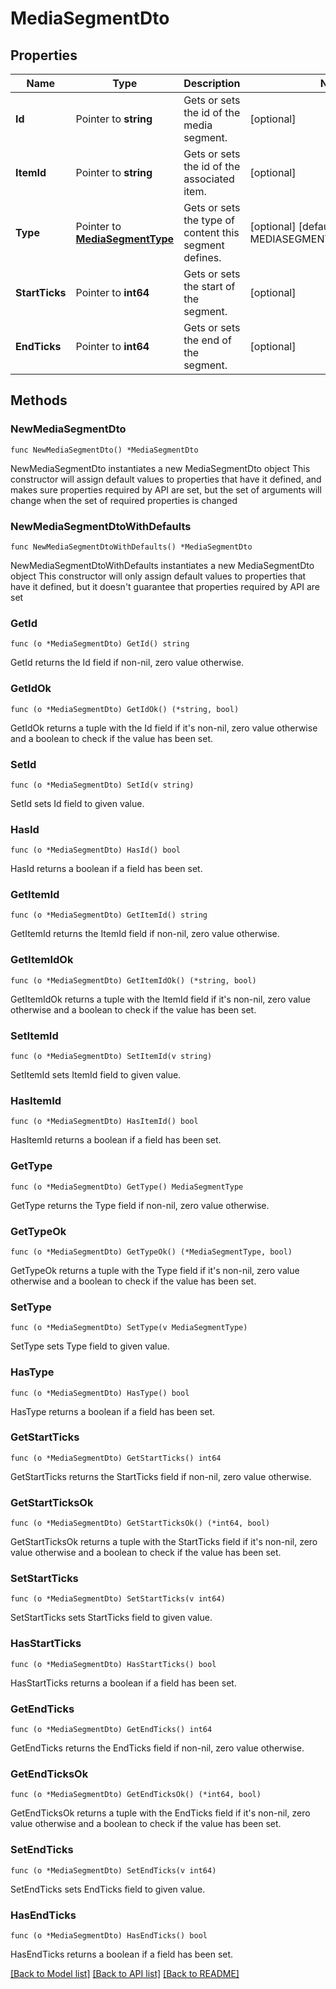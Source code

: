 # MediaSegmentDto

## Properties

Name | Type | Description | Notes
------------ | ------------- | ------------- | -------------
**Id** | Pointer to **string** | Gets or sets the id of the media segment. | [optional] 
**ItemId** | Pointer to **string** | Gets or sets the id of the associated item. | [optional] 
**Type** | Pointer to [**MediaSegmentType**](MediaSegmentType.md) | Gets or sets the type of content this segment defines. | [optional] [default to MEDIASEGMENTTYPE_UNKNOWN]
**StartTicks** | Pointer to **int64** | Gets or sets the start of the segment. | [optional] 
**EndTicks** | Pointer to **int64** | Gets or sets the end of the segment. | [optional] 

## Methods

### NewMediaSegmentDto

`func NewMediaSegmentDto() *MediaSegmentDto`

NewMediaSegmentDto instantiates a new MediaSegmentDto object
This constructor will assign default values to properties that have it defined,
and makes sure properties required by API are set, but the set of arguments
will change when the set of required properties is changed

### NewMediaSegmentDtoWithDefaults

`func NewMediaSegmentDtoWithDefaults() *MediaSegmentDto`

NewMediaSegmentDtoWithDefaults instantiates a new MediaSegmentDto object
This constructor will only assign default values to properties that have it defined,
but it doesn't guarantee that properties required by API are set

### GetId

`func (o *MediaSegmentDto) GetId() string`

GetId returns the Id field if non-nil, zero value otherwise.

### GetIdOk

`func (o *MediaSegmentDto) GetIdOk() (*string, bool)`

GetIdOk returns a tuple with the Id field if it's non-nil, zero value otherwise
and a boolean to check if the value has been set.

### SetId

`func (o *MediaSegmentDto) SetId(v string)`

SetId sets Id field to given value.

### HasId

`func (o *MediaSegmentDto) HasId() bool`

HasId returns a boolean if a field has been set.

### GetItemId

`func (o *MediaSegmentDto) GetItemId() string`

GetItemId returns the ItemId field if non-nil, zero value otherwise.

### GetItemIdOk

`func (o *MediaSegmentDto) GetItemIdOk() (*string, bool)`

GetItemIdOk returns a tuple with the ItemId field if it's non-nil, zero value otherwise
and a boolean to check if the value has been set.

### SetItemId

`func (o *MediaSegmentDto) SetItemId(v string)`

SetItemId sets ItemId field to given value.

### HasItemId

`func (o *MediaSegmentDto) HasItemId() bool`

HasItemId returns a boolean if a field has been set.

### GetType

`func (o *MediaSegmentDto) GetType() MediaSegmentType`

GetType returns the Type field if non-nil, zero value otherwise.

### GetTypeOk

`func (o *MediaSegmentDto) GetTypeOk() (*MediaSegmentType, bool)`

GetTypeOk returns a tuple with the Type field if it's non-nil, zero value otherwise
and a boolean to check if the value has been set.

### SetType

`func (o *MediaSegmentDto) SetType(v MediaSegmentType)`

SetType sets Type field to given value.

### HasType

`func (o *MediaSegmentDto) HasType() bool`

HasType returns a boolean if a field has been set.

### GetStartTicks

`func (o *MediaSegmentDto) GetStartTicks() int64`

GetStartTicks returns the StartTicks field if non-nil, zero value otherwise.

### GetStartTicksOk

`func (o *MediaSegmentDto) GetStartTicksOk() (*int64, bool)`

GetStartTicksOk returns a tuple with the StartTicks field if it's non-nil, zero value otherwise
and a boolean to check if the value has been set.

### SetStartTicks

`func (o *MediaSegmentDto) SetStartTicks(v int64)`

SetStartTicks sets StartTicks field to given value.

### HasStartTicks

`func (o *MediaSegmentDto) HasStartTicks() bool`

HasStartTicks returns a boolean if a field has been set.

### GetEndTicks

`func (o *MediaSegmentDto) GetEndTicks() int64`

GetEndTicks returns the EndTicks field if non-nil, zero value otherwise.

### GetEndTicksOk

`func (o *MediaSegmentDto) GetEndTicksOk() (*int64, bool)`

GetEndTicksOk returns a tuple with the EndTicks field if it's non-nil, zero value otherwise
and a boolean to check if the value has been set.

### SetEndTicks

`func (o *MediaSegmentDto) SetEndTicks(v int64)`

SetEndTicks sets EndTicks field to given value.

### HasEndTicks

`func (o *MediaSegmentDto) HasEndTicks() bool`

HasEndTicks returns a boolean if a field has been set.


[[Back to Model list]](../README.md#documentation-for-models) [[Back to API list]](../README.md#documentation-for-api-endpoints) [[Back to README]](../README.md)



